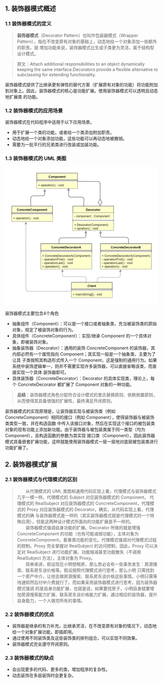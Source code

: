 ## 1. 装饰器模式概述
### 1.1 装饰器模式的定义
> **装饰器模式**（Decorator Pattern）也叫作包装器模式（Wrapper Pattern），指在不改变原有对象的基础上，动态地给一个对象添加一些额外的职责。就
> 增加功能来说，装饰器模式比生成子类更为灵活，属于结构型设计模式。

> 原文：Attach additional responsibilities to an object dynamically keeping the same interface.Decorators provide a flexible 
> alternative to subclassing for extending functionality.

装饰器模式提供了比继承更有弹性的替代方案（扩展原有对象的功能）将功能附加到对象上。因此，装饰器模式的核心是功能扩展。使用装饰器模式可以透明且动态地扩展类
的功能。

### 1.2 装饰器模式的应用场景
装饰器模式在代码程序中适用于以下应用场景。
*   用于扩展一个类的功能，或者给一个类添加附加职责。
*   动态地给一个对象添加功能，这些功能可以再动态地被撤销。
*   需要为一批平行的兄弟类进行改装或加装功能。

### 1.3 装饰器模式的 UML 类图
![图片](装饰器模式UML01.png)

装饰器模式主要包含4个角色
*   抽象组件（Component）：可以是一个接口或者抽象类，充当被装饰类的原始对象，规定了被装饰对象的行为。
*   具体组件（ConcreteComponent）：实现/继承 Component 的一个具体对象，即被装饰对象。
*   抽象装饰器（Decorator）：通用的装饰 ConcreteComponent 的装饰器，其内部必然有一个属性指向 Component；其实现一般是一个抽象类，主要为了让其
    子类按照其构造形式传入一个 Component，这是强制的通用行为。如果系统中装饰逻辑单一，则并不需要实现许多装饰器，可以直接省略该类，而直接实现一个具体
    装饰器即可。
*   具体装饰器（ConcreteDecorator）：Decorator 的具体实现类，理论上，每个 ConcreteDecorator 都扩展了 Component 对象的一种功能。

> **总结**：装饰器模式角色分配符合设计模式的里氏替换原则、依赖倒置原则，从而使得其具备很强的扩展性，最终满足开闭原则。

装饰器模式的实现原理是，让装饰器实现与被装饰类（例如 ConcreteComponent）相同的接口（例如 Component），使得装饰器与被装饰类类型一致，并在构造函数
中传入该接口对象，然后在实现这个接口的被包装类对象的现有功能上添加新功能。由于装饰器与被包装类属于同一类型（均为 Component），且构造函数的参数为其实现
接口类（Component），因此装饰器模式具备嵌套扩展功能，这样就能使用装饰器模式一层一层地对底层被包装类进行功能扩展了。

## 2. 装饰器模式扩展
### 2.1 装饰器模式与代理模式的区别
> &ensp;&ensp;&ensp;&ensp;从代理模式的 UML 类图和通用代码实现上看，代理模式与装饰器模式几乎一模一样。代理模式的 Subject 对应装饰器模式的 Component，
> 代理模式的 RealSubject 对应装饰器模式的 ConcreteComponent，代理模式的 Proxy 对应装饰器模式的 Decorator。确实，从代码实现上看，代理模式的确
> 与装饰器模式是一样的（其实装饰器模式就是代理模式的一个特殊应用），但是这两种设计模式所面向的功能扩展是不一样的。<br>
> &ensp;&ensp;&ensp;&ensp;装饰器模式强调自身功能的扩展。Decorator 所做的就是增强 ConcreteComponent 的功能（也有可能减弱功能），主体对象为
> ConcreteComponent，着重类功能的变化。代理模式强调对代理模式过程的控制。Proxy 完全掌握对 RealSubject 的访问控制，因此，Proxy 可以决定对 RealSubject
> 进行功能扩展、功能缩减甚至功能散失（不调用 RealSubject 方法），主体对象为 Proxy。<br>
> &ensp;&ensp;&ensp;&ensp;简单来讲，假设现在小明想租房，那么势必会有一些事务发生：房源搜索、联系房东谈价格等。假设按照代理模式进行思考，那么小明
> 只需找到一个房产中介，让他去做房源搜索、联系房东谈价格这些事情，小明只需等待通知然后付中介费就行了。而如果采用装饰器模式进行思考，因为装饰器模式强调
> 的是自身功能扩展，也就是说，如果要找房子，小明自身就要增加房源搜索能力扩展、联系房东谈价格能力扩展，通过相应的装饰器，提升自身能力，一个人做完所有的事情。

### 2.2 装饰器模式的优点
*   装饰器是继承的有力补充，比继承灵活，在不改变原有对象的情况下，动态地给一个对象扩展功能，即插即用。
*   通过使用不同装饰类及这些装饰类的排列组合，可以实现不同效果。
*   装饰器模式完全遵守开闭原则。

### 2.3 装饰器模式的缺点
*   会出现更多的代码、更多的类，增加程序的复杂性。
*   动态装饰在多层装饰时会更复杂。
